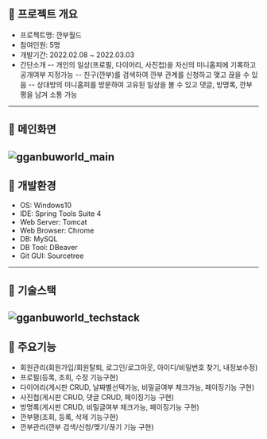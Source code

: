 ## :pushpin: 프로젝트 개요
- 프로젝트명: 깐부월드
- 참여인원: 5명
- 개발기간: 2022.02.08 ~ 2022.03.03
- 간단소개
-- 개인의 일상(프로필, 다이어리, 사진첩)을 자신의 미니홈피에 기록하고 공개여부 지정가능
-- 친구(깐부)를 검색하여 깐부 관계를 신청하고 맺고 끊을 수 있음
-- 상대방의 미니홈피를 방문하여 고유된 일상을 볼 수 있고 댓글, 방명록, 깐부평을 남겨 소통 가능
---
## :pushpin: 메인화면
![gganbuworld_main](https://user-images.githubusercontent.com/97006960/168469515-6e216c7c-0f6e-42b3-84cb-410267bef359.jpg)
---
## :pushpin: 개발환경
- OS: Windows10
- IDE: Spring Tools Suite 4
- Web Server: Tomcat
- Web Browser: Chrome
- DB: MySQL
- DB Tool: DBeaver
- Git GUI: Sourcetree
---
## :pushpin: 기술스택
![gganbuworld_techstack](https://user-images.githubusercontent.com/97006960/168469549-d5213e4a-e5c5-431b-bfac-a04f021dab1d.jpg)
---
## :pushpin: 주요기능
- 회원관리(회원가입/회원탈퇴, 로그인/로그아웃, 아이디/비밀번호 찾기, 내정보수정)
- 프로필(등록, 조회, 수정 기능구현)
- 다이어리(게시판 CRUD, 날짜별선택가능, 비밀글여부 체크가능, 페이징기능 구현)
- 사진첩(게시판 CRUD, 댓글 CRUD, 페이징기능 구현)
- 방명록(게시판 CRUD, 비밀글여부 체크가능, 페이징기능 구현)
- 깐부평(조회, 등록, 삭제 기능구현)
- 깐부관리(깐부 검색/신청/맺기/끊기 기능 구현)

